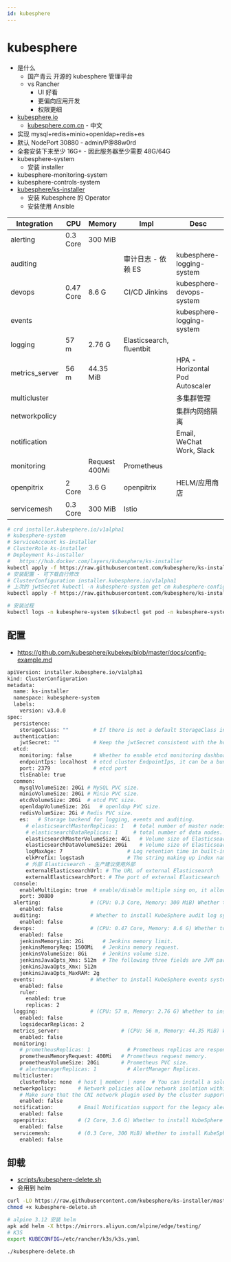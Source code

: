 ```yaml
---
id: kubesphere
---
```


# kubesphere

- 是什么
  - 国产青云 开源的 kubesphere 管理平台
  - vs Rancher
    - UI 好看
    - 更偏向应用开发
    - 权限更细
- [kubesphere.io](https://kubesphere.io)
  - [kubesphere.com.cn](https://kubesphere.com.cn) - 中文
- 实现 mysql+redis+minio+openldap+redis+es
- 默认 NodePort 30880 - admin/P@88w0rd
- 全套安装下来至少 16G+ - 因此服务器至少需要 48G/64G
- kubesphere-system
  - 安装 installer
- kubesphere-monitoring-system
- kubesphere-controls-system
- [kubesphere/ks-installer](https://github.com/kubesphere/ks-installer)
  - 安装 Kubesphere 的 Operator
  - 安装使用 Ansible

| Integration    | CPU       | Memory        | Impl                     | Desc                            |
| -------------- | --------- | ------------- | ------------------------ | ------------------------------- |
| alerting       | 0.3 Core  | 300 MiB       |
| auditing       |           |               | 审计日志 - 依赖 ES       | kubesphere-logging-system       |
| devops         | 0.47 Core | 8.6 G         | CI/CD Jinkins            | kubesphere-devops-system        |
| events         |           |               |                          | kubesphere-logging-system       |
| logging        | 57 m      | 2.76 G        | Elasticsearch, fluentbit |
| metrics_server | 56 m      | 44.35 MiB     |                          | HPA - Horizontal Pod Autoscaler |
| multicluster   |           |               |                          | 多集群管理                      |
| networkpolicy  |           |               |                          | 集群内网络隔离                  |
| notification   |           |               |                          | Email, WeChat Work, Slack       |
| monitoring     |           | Request 400Mi | Prometheus               |
| openpitrix     | 2 Core    | 3.6 G         | openpitrix               | HELM/应用商店                   |
| servicemesh    | 0.3 Core  | 300 MiB       | Istio                    |

```bash
# crd installer.kubesphere.io/v1alpha1
# kubesphere-system
# ServiceAccount ks-installer
# ClusterRole ks-installer
# Deployment ks-installer
#   https://hub.docker.com/layers/kubesphere/ks-installer
kubectl apply -f https://raw.githubusercontent.com/kubesphere/ks-installer/v3.0.0/deploy/kubesphere-installer.yaml
# 安装配置 - 可下载自行修改
# ClusterConfiguration installer.kubesphere.io/v1alpha1
# 上次的 jwtSecret kubectl -n kubesphere-system get cm kubesphere-config -o yaml | grep -v "apiVersion" | grep jwtSecret
kubectl apply -f https://raw.githubusercontent.com/kubesphere/ks-installer/v3.0.0/deploy/cluster-configuration.yaml

# 安装过程
kubectl logs -n kubesphere-system $(kubectl get pod -n kubesphere-system -l app=ks-install -o jsonpath='{.items[0].metadata.name}') -f
```

## 配置

- https://github.com/kubesphere/kubekey/blob/master/docs/config-example.md

```bash
apiVersion: installer.kubesphere.io/v1alpha1
kind: ClusterConfiguration
metadata:
  name: ks-installer
  namespace: kubesphere-system
  labels:
    version: v3.0.0
spec:
  persistence:
    storageClass: ""        # If there is not a default StorageClass in your cluster, you need to specify an existing StorageClass here.
  authentication:
    jwtSecret: ""           # Keep the jwtSecret consistent with the host cluster. Retrive the jwtSecret by executing "kubectl -n kubesphere-system get cm kubesphere-config -o yaml | grep -v "apiVersion" | grep jwtSecret" on the host cluster.
  etcd:
    monitoring: false       # Whether to enable etcd monitoring dashboard installation. You have to create a secret for etcd before you enable it.
    endpointIps: localhost  # etcd cluster EndpointIps, it can be a bunch of IPs here.
    port: 2379              # etcd port
    tlsEnable: true
  common:
    mysqlVolumeSize: 20Gi # MySQL PVC size.
    minioVolumeSize: 20Gi # Minio PVC size.
    etcdVolumeSize: 20Gi  # etcd PVC size.
    openldapVolumeSize: 2Gi   # openldap PVC size.
    redisVolumSize: 2Gi # Redis PVC size.
    es:   # Storage backend for logging, events and auditing.
      # elasticsearchMasterReplicas: 1   # total number of master nodes, it's not allowed to use even number
      # elasticsearchDataReplicas: 1     # total number of data nodes.
      elasticsearchMasterVolumeSize: 4Gi   # Volume size of Elasticsearch master nodes.
      elasticsearchDataVolumeSize: 20Gi    # Volume size of Elasticsearch data nodes.
      logMaxAge: 7                     # Log retention time in built-in Elasticsearch, it is 7 days by default.
      elkPrefix: logstash              # The string making up index names. The index name will be formatted as ks-<elk_prefix>-log.
      # 外部 Elasticsearch - 生产建议使用外部
      externalElasticsearchUrl: # The URL of external Elasticsearch
      externalElasticsearchPort: # The port of external Elasticsearch
  console:
    enableMultiLogin: true  # enable/disable multiple sing on, it allows an account can be used by different users at the same time.
    port: 30880
  alerting:                # (CPU: 0.3 Core, Memory: 300 MiB) Whether to install KubeSphere alerting system. It enables Users to customize alerting policies to send messages to receivers in time with different time intervals and alerting levels to choose from.
    enabled: false
  auditing:                # Whether to install KubeSphere audit log system. It provides a security-relevant chronological set of records，recording the sequence of activities happened in platform, initiated by different tenants.
    enabled: false
  devops:                  # (CPU: 0.47 Core, Memory: 8.6 G) Whether to install KubeSphere DevOps System. It provides out-of-box CI/CD system based on Jenkins, and automated workflow tools including Source-to-Image & Binary-to-Image.
    enabled: false
    jenkinsMemoryLim: 2Gi      # Jenkins memory limit.
    jenkinsMemoryReq: 1500Mi   # Jenkins memory request.
    jenkinsVolumeSize: 8Gi     # Jenkins volume size.
    jenkinsJavaOpts_Xms: 512m  # The following three fields are JVM parameters.
    jenkinsJavaOpts_Xmx: 512m
    jenkinsJavaOpts_MaxRAM: 2g
  events:                  # Whether to install KubeSphere events system. It provides a graphical web console for Kubernetes Events exporting, filtering and alerting in multi-tenant Kubernetes clusters.
    enabled: false
    ruler:
      enabled: true
      replicas: 2
  logging:                 # (CPU: 57 m, Memory: 2.76 G) Whether to install KubeSphere logging system. Flexible logging functions are provided for log query, collection and management in a unified console. Additional log collectors can be added, such as Elasticsearch, Kafka and Fluentd.
    enabled: false
    logsidecarReplicas: 2
  metrics_server:                    # (CPU: 56 m, Memory: 44.35 MiB) Whether to install metrics-server. IT enables HPA (Horizontal Pod Autoscaler).
    enabled: false
  monitoring:
    # prometheusReplicas: 1            # Prometheus replicas are responsible for monitoring different segments of data source and provide high availability as well.
    prometheusMemoryRequest: 400Mi   # Prometheus request memory.
    prometheusVolumeSize: 20Gi       # Prometheus PVC size.
    # alertmanagerReplicas: 1          # AlertManager Replicas.
  multicluster:
    clusterRole: none  # host | member | none  # You can install a solo cluster, or specify it as the role of host or member cluster.
  networkpolicy:       # Network policies allow network isolation within the same cluster, which means firewalls can be set up between certain instances (Pods).
    # Make sure that the CNI network plugin used by the cluster supports NetworkPolicy. There are a number of CNI network plugins that support NetworkPolicy, including Calico, Cilium, Kube-router, Romana and Weave Net.
    enabled: false
  notification:        # Email Notification support for the legacy alerting system, should be enabled/disabled together with the above alerting option.
    enabled: false
  openpitrix:          # (2 Core, 3.6 G) Whether to install KubeSphere Application Store. It provides an application store for Helm-based applications, and offer application lifecycle management.
    enabled: false
  servicemesh:         # (0.3 Core, 300 MiB) Whether to install KubeSphere Service Mesh (Istio-based). It provides fine-grained traffic management, observability and tracing, and offer visualization for traffic topology.
    enabled: false
```

## 卸载

- [scripts/kubesphere-delete.sh](https://github.com/kubesphere/ks-installer/blob/master/scripts/kubesphere-delete.sh)
- 会用到 helm

```bash
curl -LO https://raw.githubusercontent.com/kubesphere/ks-installer/master/scripts/kubesphere-delete.sh
chmod +x kubesphere-delete.sh

# alpine 3.12 安装 helm
apk add helm -X https://mirrors.aliyun.com/alpine/edge/testing/
# K3S
export KUBECONFIG=/etc/rancher/k3s/k3s.yaml

./kubesphere-delete.sh
```
